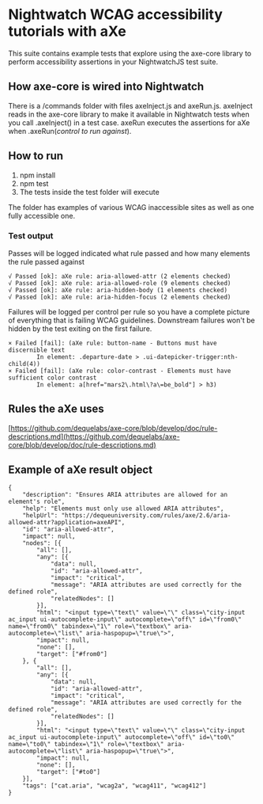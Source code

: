 # Nightwatch WCAG accessibility tutorials with aXe

This suite contains example tests that explore using the axe-core library to perform accessibility assertions in your NightwatchJS test suite.

## How axe-core is wired into Nightwatch

There is a /commands folder with files axeInject.js and axeRun.js. axeInject reads in the axe-core library to make it available in Nightwatch tests when you call .axeInject() in a test case. axeRun executes the assertions for aXe when .axeRun(*control to run against*).

## How to run

1. npm install
2. npm test
3. The tests inside the test folder will execute

The folder has examples of various WCAG inaccessible sites as well as one fully accessible one.

### Test output

Passes will be logged indicated what rule passed and how many elements the rule passed against

```
√ Passed [ok]: aXe rule: aria-allowed-attr (2 elements checked)
√ Passed [ok]: aXe rule: aria-allowed-role (9 elements checked)
√ Passed [ok]: aXe rule: aria-hidden-body (1 elements checked)
√ Passed [ok]: aXe rule: aria-hidden-focus (2 elements checked)
```

Failures will be logged per control per rule so you have a complete picture of everything that is failing WCAG guidelines. Downstream failures won't be hidden by the test exiting on the first failure.

```
× Failed [fail]: (aXe rule: button-name - Buttons must have discernible text
        In element: .departure-date > .ui-datepicker-trigger:nth-child(4))
× Failed [fail]: (aXe rule: color-contrast - Elements must have sufficient color contrast
        In element: a[href="mars2\.html\?a\=be_bold"] > h3)
```

## Rules the aXe uses

[https://github.com/dequelabs/axe-core/blob/develop/doc/rule-descriptions.md](https://github.com/dequelabs/axe-core/blob/develop/doc/rule-descriptions.md)

## Example of aXe result object

```
{
    "description": "Ensures ARIA attributes are allowed for an element's role",
    "help": "Elements must only use allowed ARIA attributes",
    "helpUrl": "https://dequeuniversity.com/rules/axe/2.6/aria-allowed-attr?application=axeAPI",
    "id": "aria-allowed-attr",
    "impact": null,
    "nodes": [{
        "all": [],
        "any": [{
            "data": null,
            "id": "aria-allowed-attr",
            "impact": "critical",
            "message": "ARIA attributes are used correctly for the defined role",
            "relatedNodes": []
        }],
        "html": "<input type=\"text\" value=\"\" class=\"city-input ac_input ui-autocomplete-input\" autocomplete=\"off\" id=\"from0\" name=\"from0\" tabindex=\"1\" role=\"textbox\" aria-autocomplete=\"list\" aria-haspopup=\"true\">",
        "impact": null,
        "none": [],
        "target": ["#from0"]
    }, {
        "all": [],
        "any": [{
            "data": null,
            "id": "aria-allowed-attr",
            "impact": "critical",
            "message": "ARIA attributes are used correctly for the defined role",
            "relatedNodes": []
        }],
        "html": "<input type=\"text\" value=\"\" class=\"city-input ac_input ui-autocomplete-input\" autocomplete=\"off\" id=\"to0\" name=\"to0\" tabindex=\"1\" role=\"textbox\" aria-autocomplete=\"list\" aria-haspopup=\"true\">",
        "impact": null,
        "none": [],
        "target": ["#to0"]
    }],
    "tags": ["cat.aria", "wcag2a", "wcag411", "wcag412"]
}
```
